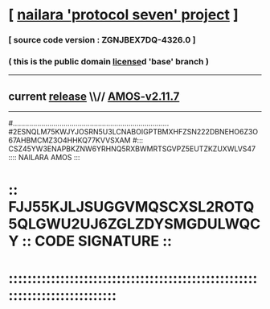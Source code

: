 
# [ [nailara 'protocol seven' project](http://nailara.network/) ]

### [ source code version : ZGNJBEX7DQ-4326.0 ]

### ( this is the public domain [license](../license)d 'base' branch )
---
## current [release](https://github.com/nailara-technologies/protocol-7/releases) \\\\// [AMOS-v2.11.7](https://github.com/nailara-technologies/protocol-7/releases/tag/AMOS-v2.11.7)
---

#.............................................................................
#2ESNQLM75KWJYJOSRN5U3LCNABOIGPTBMXHFZSN222DBNEHO6Z3O67AHBMCMZ3O4HHKQ77KVVSXAM
#::: CSZ45YW3ENAPBKZNW6YRHNQ5RXBWMRTSGVPZ5EUTZKZUXWLVS47 :::: NAILARA AMOS :::
# :: FJJ55KJLJSUGGVMQSCXSL2ROTQ5QLGWU2UJ6ZGLZDYSMGDULWQCY :: CODE SIGNATURE ::
# ::::::::::::::::::::::::::::::::::::::::::::::::::::::::::::::::::::::::::::
